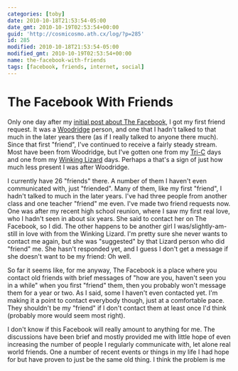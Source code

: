```yaml
---
categories: [toby]
date: 2010-10-18T21:53:54-05:00
date_gmt: 2010-10-19T02:53:54+00:00
guid: 'http://cosmicosmo.ath.cx/log/?p=285'
id: 285
modified: 2010-10-18T21:53:54-05:00
modified_gmt: 2010-10-19T02:53:54+00:00
name: the-facebook-with-friends
tags: [facebook, friends, internet, social]
---
```


The Facebook With Friends
=========================

Only one day after my [initial post about The Facebook](/log/2010/09/24/the-facebook/), I got my first friend request.  It was a [Woodridge](http://www.woodridge.k12.oh.us/) person, and one that I hadn't talked to that much in the later years there (as if I really talked to anyone there much).  Since that first "friend", I've continued to receive a fairly steady stream.  Most have been from Woodridge, but I've gotten one from my [Tri-C](http://tri-c.edu) days and one from my [Winking Lizard](http://winkinglizard.com) days.  Perhaps a that's a sign of just how much less present I was after Woodridge.

I currently have 26 "friends" there.  A number of them I haven't even communicated with, just "friended".  Many of them, like my first "friend", I hadn't talked to much in the later years.  I've had three people from another class and one teacher "friend" me even.  I've made two friend requests now.  One was after my recent high school reunion, where I saw my first real love, who I hadn't seen in about six years.  She said to contact her on The Facebook, so I did.  The other happens to be another girl I was/slightly-am-still in love with from the Winking Lizard.  I'm pretty sure she never wants to contact me again, but she was "suggested" by that Lizard person who did "friend" me.  She hasn't responded yet, and I guess I don't get a message if she doesn't want to be my friend:  Oh well.

So far it seems like, for me anyway, The Facebook is a place where you contact old friends with brief messages of "how are you, haven't seen you in a while" when you first "friend" them, then you probably won't message them for a year or two.  As I said, some I haven't even contacted yet.  I'm making it a point to contact everybody though, just at a comfortable pace.  They shouldn't be my "friend" if I don't contact them at least once I'd think (probably more would seem most right).

I don't know if this Facebook will really amount to anything for me.  The discussions have been brief and mostly provided me with little hope of even increasing the number of people I regularly communicate with, let alone real world friends.  One a number of recent events or things in my life I had hope for but have proven to just be the same old thing.  I think the problem is me
